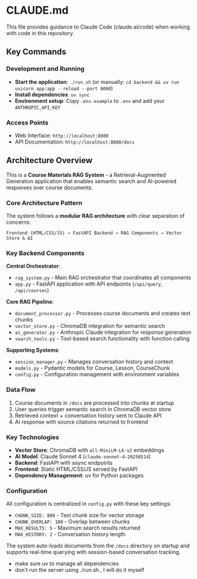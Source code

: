 # CLAUDE.md

This file provides guidance to Claude Code (claude.ai/code) when working with code in this repository.

## Key Commands

### Development and Running
- **Start the application**: `./run.sh` (or manually: `cd backend && uv run uvicorn app:app --reload --port 8000`)
- **Install dependencies**: `uv sync`
- **Environment setup**: Copy `.env.example` to `.env` and add your `ANTHROPIC_API_KEY`

### Access Points
- Web Interface: `http://localhost:8000`
- API Documentation: `http://localhost:8000/docs`

## Architecture Overview

This is a **Course Materials RAG System** - a Retrieval-Augmented Generation application that enables semantic search and AI-powered responses over course documents.

### Core Architecture Pattern
The system follows a **modular RAG architecture** with clear separation of concerns:

```
Frontend (HTML/CSS/JS) → FastAPI Backend → RAG Components → Vector Store & AI
```

### Key Backend Components

**Central Orchestrator**:
- `rag_system.py` - Main RAG orchestrator that coordinates all components
- `app.py` - FastAPI application with API endpoints (`/api/query`, `/api/courses`)

**Core RAG Pipeline**:
- `document_processor.py` - Processes course documents and creates text chunks
- `vector_store.py` - ChromaDB integration for semantic search
- `ai_generator.py` - Anthropic Claude integration for response generation
- `search_tools.py` - Tool-based search functionality with function calling

**Supporting Systems**:
- `session_manager.py` - Manages conversation history and context
- `models.py` - Pydantic models for Course, Lesson, CourseChunk
- `config.py` - Configuration management with environment variables

### Data Flow
1. Course documents in `/docs` are processed into chunks at startup
2. User queries trigger semantic search in ChromaDB vector store
3. Retrieved context + conversation history sent to Claude API
4. AI response with source citations returned to frontend

### Key Technologies
- **Vector Store**: ChromaDB with `all-MiniLM-L6-v2` embeddings
- **AI Model**: Claude Sonnet 4 (`claude-sonnet-4-20250514`)
- **Backend**: FastAPI with async endpoints
- **Frontend**: Static HTML/CSS/JS served by FastAPI
- **Dependency Management**: uv for Python packages

### Configuration
All configuration is centralized in `config.py` with these key settings:
- `CHUNK_SIZE: 800` - Text chunk size for vector storage
- `CHUNK_OVERLAP: 100` - Overlap between chunks
- `MAX_RESULTS: 5` - Maximum search results returned
- `MAX_HISTORY: 2` - Conversation history length

The system auto-loads documents from the `/docs` directory on startup and supports real-time querying with session-based conversation tracking.
- make sure uv to manage all dependencies
- don't run the server using ./run.sh , I will do it myself